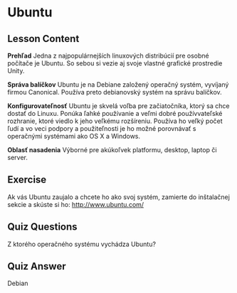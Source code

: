 # Ubuntu

## Lesson Content

<b>Prehľad</b>
Jedna z najpopulárnejších linuxových distribúcií pre osobné počítače je Ubuntu. So sebou si vezie aj svoje vlastné grafické prostredie Unity. 

<b>Správa balíčkov</b>
Ubuntu je na Debiane založený operačný systém, vyvíjaný firmou Canonical. Používa preto debianovský systém na správu balíčkov.

<b>Konfigurovateľnosť</b>
Ubuntu je skvelá voľba pre začiatočníka, ktorý sa chce dostať do Linuxu. Ponúka ľahké používanie a veľmi dobré používvateľské rozhranie, ktoré viedlo k jeho veľkému rozšíreniu. Používa ho veľký počet ľudí a vo veci podpory a použiteľnosti je ho možné porovnávať s operačnými systémami ako OS X a Windows.

<b>Oblasť nasadenia</b>
Výborné pre akúkoľvek platformu, desktop, laptop či server. 

## Exercise

Ak vás Ubuntu zaujalo a chcete ho ako svoj systém, zamierte do inštalačnej sekcie a skúste si ho: 
<a href='http://www.ubuntu.com/'>http://www.ubuntu.com/</a>

## Quiz Questions

Z ktorého operačného systému vychádza Ubuntu?

## Quiz Answer

Debian
